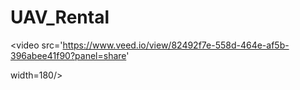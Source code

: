 # UAV_Rental

<video src='https://www.veed.io/view/82492f7e-558d-464e-af5b-396abee41f90?panel=share'

width=180/>
